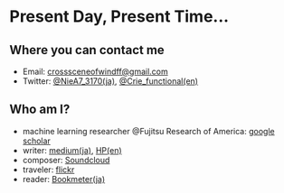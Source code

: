 # Present Day, Present Time...

## Where you can contact me

- Email: crosssceneofwindff@gmail.com
- Twitter: [@NieA7_3170(ja)](https://twitter.com/NieA7_3170), [@Crie_functional(en)](https://twitter.com/Crie_functional)

## Who am I?

- machine learning researcher @Fujitsu Research of America: [google scholar](https://scholar.google.com/citations?user=tzKL43UAAAAJ&hl=en)
- writer: [medium(ja)](https://medium.com/@crosssceneofwindff), [HP(en)](https://seriallain3170.github.io/)
- composer: [Soundcloud](https://soundcloud.com/lento-3)
- traveler: [flickr](https://www.flickr.com/photos/197623303@N08/)
- reader: [Bookmeter(ja)](https://bookmeter.com/users/1378090)
